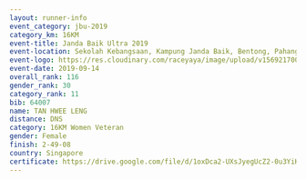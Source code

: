 ```yaml
---
layout: runner-info 
event_category: jbu-2019 
category_km: 16KM 
event-title: Janda Baik Ultra 2019  
event-location: Sekolah Kebangsaan, Kampung Janda Baik, Bentong, Pahang, Malaysia 
event-logo: https://res.cloudinary.com/raceyaya/image/upload/v1569217009/logo/janda-baik_vch1pc.jpg 
event-date: 2019-09-14 
overall_rank: 116
gender_rank: 30
category_rank: 11
bib: 64007
name: TAN HWEE LENG
distance: DNS
category: 16KM Women Veteran
gender: Female
finish: 2-49-08
country: Singapore
certificate: https://drive.google.com/file/d/1oxDca2-UXsJyegUcZ2-0u3YiKUbsVEj8/view?usp=sharing
---
```

